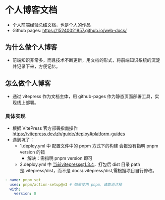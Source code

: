 # 个人博客文档

- 个人前端经验总结文档，也是个人的作品
- Github pages: https://15240021857.github.io/web-docs/

## 为什么做个人博客

- 前端知识非常多，而且技术不断更新，用文档的形式，将前端知识系统的沉淀并记录下来，方便记忆。

## 怎么做个人博客

- 通过 vitepress 作为文档主体，用 github-pages 作为静态页面部署工具，实现线上部署。

### 具体实现

- 根据 VitePress 官方部署指南操作 https://vitepress.dev/zh/guide/deploy#platform-guides
- 遇到坑了：
  - 1.deploy.yml 中 配置文件中的 pnpm 方式下的构建 会报没有指明 pnpm version 的错
    - 解决：需指明 pnpm version 即可
  - 2.deploy.yml 中 当前vitepress@1.3.4，打包后 dist 目录 path 是.vitepress/dist，而不是 docs/.vitepress/dist,需根据项目自行修改。

```yml
- name: pnpm set
  uses: pnpm/action-setup@v3 # 如果使用 pnpm，请取消注释
  with:
    version: 8
```
